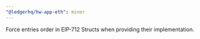 ```yaml
---
"@ledgerhq/hw-app-eth": minor
---
```


Force entries order in EIP-712 Structs when providing their implementation.
